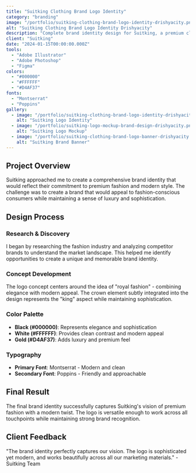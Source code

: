 ```yaml
---
title: "Suitking Clothing Brand Logo Identity"
category: "branding"
image: "/portfolio/suitking-clothing-brand-logo-identity-drishyacity.png"
alt: "Suitking Clothing Brand Logo Identity Drishyacity"
description: "Complete brand identity design for Suitking, a premium clothing brand focusing on modern fashion and style."
client: "Suitking"
date: "2024-01-15T00:00:00.000Z"
tools:
  - "Adobe Illustrator"
  - "Adobe Photoshop"
  - "Figma"
colors:
  - "#000000"
  - "#FFFFFF"
  - "#D4AF37"
fonts:
  - "Montserrat"
  - "Poppins"
gallery:
  - image: "/portfolio/suitking-clothing-brand-logo-identity-drishyacity.png"
    alt: "Suitking Logo Identity"
  - image: "/portfolio/suitking-logo-mockup-brand-design-drishyacity.png"
    alt: "Suitking Logo Mockup"
  - image: "/portfolio/suitking-clothing-brand-logo-banner-drishyacity.png"
    alt: "Suitking Brand Banner"
---
```


## Project Overview

Suitking approached me to create a comprehensive brand identity that would reflect their commitment to premium fashion and modern style. The challenge was to create a brand that would appeal to fashion-conscious consumers while maintaining a sense of luxury and sophistication.

## Design Process

### Research & Discovery
I began by researching the fashion industry and analyzing competitor brands to understand the market landscape. This helped me identify opportunities to create a unique and memorable brand identity.

### Concept Development
The logo concept centers around the idea of "royal fashion" - combining elegance with modern appeal. The crown element subtly integrated into the design represents the "king" aspect while maintaining sophistication.

### Color Palette
- **Black (#000000)**: Represents elegance and sophistication
- **White (#FFFFFF)**: Provides clean contrast and modern appeal
- **Gold (#D4AF37)**: Adds luxury and premium feel

### Typography
- **Primary Font**: Montserrat - Modern and clean
- **Secondary Font**: Poppins - Friendly and approachable

## Final Result

The final brand identity successfully captures Suitking's vision of premium fashion with a modern twist. The logo is versatile enough to work across all touchpoints while maintaining strong brand recognition.

## Client Feedback

"The brand identity perfectly captures our vision. The logo is sophisticated yet modern, and works beautifully across all our marketing materials." - Suitking Team
